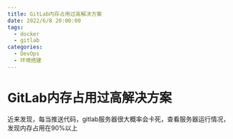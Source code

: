 ```yaml
---
title: GitLab内存占用过高解决方案
date: 2022/6/8 20:00:00
tags: 
  - docker
  - gitlab
categories: 
  - DevOps
  - 环境搭建
---
```

# GitLab内存占用过高解决方案

近来发现，每当推送代码，gitlab服务器很大概率会卡死，查看服务器运行情况，发现内存占用在90%以上


